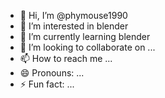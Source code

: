 - 👋 Hi, I’m @phymouse1990
- 👀 I’m interested in blender
- 🌱 I’m currently learning blender
- 💞️ I’m looking to collaborate on ...
- 📫 How to reach me ...
- 😄 Pronouns: ...
- ⚡ Fun fact: ...

<!---
phymouse1990/phymouse1990 is a ✨ special ✨ repository because its `README.md` (this file) appears on your GitHub profile.
You can click the Preview link to take a look at your changes.
--->
